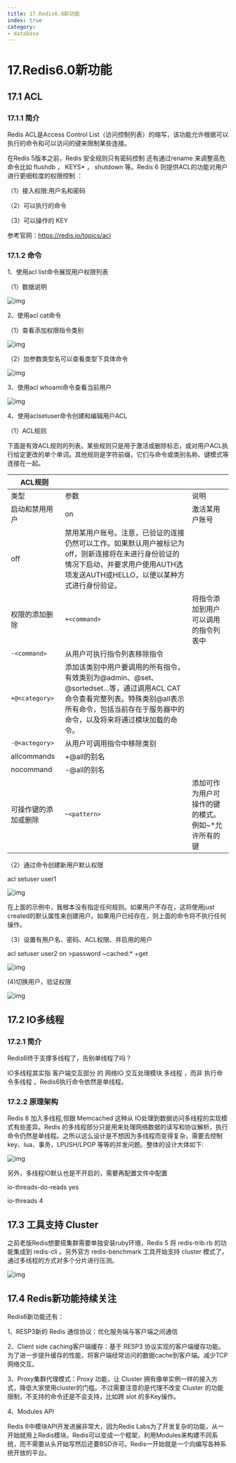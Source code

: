 ```yaml
---
title: 17.Redis6.0新功能
index: true
category:
- database
---
```

# 17.Redis6.0新功能

## 17.1 ACL 

### 17.1.1 简介 

Redis ACL是Access Control List（访问控制列表）的缩写，该功能允许根据可以执行的命令和可以访问的键来限制某些连接。

在Redis 5版本之前，Redis 安全规则只有密码控制 还有通过rename 来调整高危命令比如 flushdb ， KEYS* ， shutdown 等。Redis 6 则提供ACL的功能对用户进行更细粒度的权限控制 ：

（1）接入权限:用户名和密码 

（2）可以执行的命令 

（3）可以操作的 KEY

参考官网：https://redis.io/topics/acl

 

### 17.1.2 命令 

1、使用acl list命令展现用户权限列表

（1）数据说明

![img](https://img-1305804786.cos.ap-beijing.myqcloud.com//picgo202210221715686.jpg) 

2、使用acl cat命令

（1）查看添加权限指令类别

![img](https://img-1305804786.cos.ap-beijing.myqcloud.com//picgo202210221715790.jpg) 

（2）加参数类型名可以查看类型下具体命令

![img](https://img-1305804786.cos.ap-beijing.myqcloud.com//picgo202210221715863.jpg) 

 

3、使用acl whoami命令查看当前用户

![img](https://img-1305804786.cos.ap-beijing.myqcloud.com//picgo202210221715587.jpg) 

 

4、使用aclsetuser命令创建和编辑用户ACL

（1）ACL规则

下面是有效ACL规则的列表。某些规则只是用于激活或删除标志，或对用户ACL执行给定更改的单个单词。其他规则是字符前缀，它们与命令或类别名称、键模式等连接在一起。

| ACL规则                |                                                              |                                                    |
| ---------------------- | ------------------------------------------------------------ | -------------------------------------------------- |
| 类型                   | 参数                                                         | 说明                                               |
| 启动和禁用用户         |  on                                                  | 激活某用户账号                                     |
|  off           | 禁用某用户账号。注意，已验证的连接仍然可以工作。如果默认用户被标记为off，则新连接将在未进行身份验证的情况下启动，并要求用户使用AUTH选项发送AUTH或HELLO，以便以某种方式进行身份验证。 |                                                    |
| 权限的添加删除         |  ```+<command> ```                                         | 将指令添加到用户可以调用的指令列表中               |
|  ```-<command> ```   | 从用户可执行指令列表移除指令                                 |                                                    |
|  ```+@<category>```  | 添加该类别中用户要调用的所有指令，有效类别为@admin、@set、@sortedset…等，通过调用ACL CAT命令查看完整列表。特殊类别@all表示所有命令，包括当前存在于服务器中的命令，以及将来将通过模块加载的命令。 |                                                    |
| ```-@<actegory>```           | 从用户可调用指令中移除类别                                   |                                                    |
|  allcommands   | +@all的别名                                                  |                                                    |
|  nocommand     | -@all的别名                                                  |                                                    |
| 可操作键的添加或删除   |  ```~<pattern>```                                          | 添加可作为用户可操作的键的模式。例如~*允许所有的键 |

 

（2）通过命令创建新用户默认权限

acl setuser user1

![img](https://img-1305804786.cos.ap-beijing.myqcloud.com//picgo202210221715936.jpg) 

在上面的示例中，我根本没有指定任何规则。如果用户不存在，这将使用just created的默认属性来创建用户。如果用户已经存在，则上面的命令将不执行任何操作。

 

（3）设置有用户名、密码、ACL权限、并启用的用户

acl setuser user2 on >password ~cached:* +get

![img](https://img-1305804786.cos.ap-beijing.myqcloud.com//picgo202210221715147.jpg) 

 

(4)切换用户，验证权限

![img](https://img-1305804786.cos.ap-beijing.myqcloud.com//picgo202210221715933.jpg) 

 

## 17.2 IO多线程 

### 17.2.1 简介 

Redis6终于支撑多线程了，告别单线程了吗？

IO多线程其实指 客户端交互部分 的 网络IO 交互处理模块 多线程 ，而非 执行命令多线程 。Redis6执行命令依然是单线程。

 

### 17.2.2 原理架构 

Redis 6 加入多线程,但跟 Memcached 这种从 IO处理到数据访问多线程的实现模式有些差异。Redis 的多线程部分只是用来处理网络数据的读写和协议解析，执行命令仍然是单线程。之所以这么设计是不想因为多线程而变得复杂，需要去控制 key、lua、事务，LPUSH/LPOP 等等的并发问题。整体的设计大体如下:

![img](https://img-1305804786.cos.ap-beijing.myqcloud.com//picgo202210221715056.jpg) 

 

另外，多线程IO默认也是不开启的，需要再配置文件中配置

io-threads-do-reads  yes 

io-threads 4

 

## 17.3 工具支持 Cluster 

之前老版Redis想要搭集群需要单独安装ruby环境，Redis 5 将 redis-trib.rb 的功能集成到 redis-cli 。另外官方 redis-benchmark 工具开始支持 cluster 模式了，通过多线程的方式对多个分片进行压测。

![img](https://img-1305804786.cos.ap-beijing.myqcloud.com//picgo202210221715157.jpg) 

 

## 17.4 Redis新功能持续关注 

Redis6新功能还有：

1、RESP3新的 Redis 通信协议：优化服务端与客户端之间通信

2、Client side caching客户端缓存：基于 RESP3 协议实现的客户端缓存功能。为了进一步提升缓存的性能，将客户端经常访问的数据cache到客户端。减少TCP网络交互。

3、Proxy集群代理模式：Proxy 功能，让 Cluster 拥有像单实例一样的接入方式，降低大家使用cluster的门槛。不过需要注意的是代理不改变 Cluster 的功能限制，不支持的命令还是不会支持，比如跨 slot 的多Key操作。

4、Modules API

Redis 6中模块API开发进展非常大，因为Redis Labs为了开发复杂的功能，从一开始就用上Redis模块。Redis可以变成一个框架，利用Modules来构建不同系统，而不需要从头开始写然后还要BSD许可。Redis一开始就是一个向编写各种系统开放的平台。
